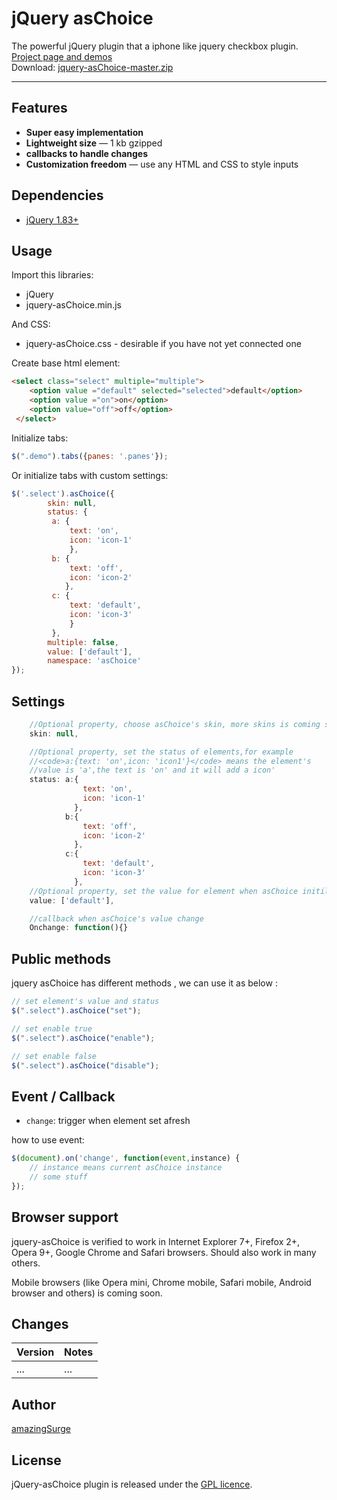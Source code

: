 # jQuery asChoice

The powerful jQuery plugin that a iphone like jquery checkbox plugin. <a href="http://amazingsurge.github.io/jquery-asChoice/">Project page and demos</a><br />
Download: <a href="https://github.com/amazingSurge/jquery-asChoice/archive/master.zip">jquery-asChoice-master.zip</a>

***

## Features

* **Super easy implementation**
* **Lightweight size** — 1 kb gzipped
* **callbacks to handle changes** 
* **Customization freedom** — use any HTML and CSS to style inputs

## Dependencies
* <a href="http://jquery.com/" target="_blank">jQuery 1.83+</a>

## Usage

Import this libraries:
* jQuery
* jquery-asChoice.min.js

And CSS:
* jquery-asChoice.css - desirable if you have not yet connected one


Create base html element:
```html
<select class="select" multiple="multiple">
    <option value ="default" selected="selected">default</option>
    <option value ="on">on</option>
    <option value="off">off</option>
 </select>
```

Initialize tabs:
```javascript
$(".demo").tabs({panes: '.panes'});
```

Or initialize tabs with custom settings:
```javascript
$('.select').asChoice({
        skin: null,        
        status: {
         a: {
             text: 'on',
             icon: 'icon-1'
             },
         b: {
             text: 'off',
             icon: 'icon-2'
            },
         c: {
             text: 'default',
             icon: 'icon-3'
             }
         },
        multiple: false,
        value: ['default'],
        namespace: 'asChoice'
});
```



## Settings

```javascript
    //Optional property, choose asChoice's skin, more skins is coming soon
    skin: null,

    //Optional property, set the status of elements,for example 
    //<code>a:{text: 'on',icon: 'icon1'}</code> means the element's 
    //value is 'a',the text is 'on' and it will add a icon'
    status: a:{
                text: 'on',
                icon: 'icon-1'
              },
            b:{
                text: 'off',
                icon: 'icon-2'
              },
            c:{
                text: 'default',
                icon: 'icon-3'
              },
    //Optional property, set the value for element when asChoice initilize
    value: ['default'],

    //callback when asChoice's value change
    Onchange: function(){}
```

## Public methods

jquery asChoice has different methods , we can use it as below :
```javascript
// set element's value and status
$(".select").asChoice("set");

// set enable true
$(".select").asChoice("enable");

// set enable false
$(".select").asChoice("disable");
```

## Event / Callback

* <code>change</code>: trigger when element set afresh

how to use event:
```javascript
$(document).on('change', function(event,instance) {
    // instance means current asChoice instance 
    // some stuff
});
```
## Browser support
jquery-asChoice is verified to work in Internet Explorer 7+, Firefox 2+, Opera 9+, Google Chrome and Safari browsers. Should also work in many others.

Mobile browsers (like Opera mini, Chrome mobile, Safari mobile, Android browser and others) is coming soon.

## Changes

| Version | Notes                                                            |
|---------|------------------------------------------------------------------|
|     ... | ...                                                              |

## Author
[amazingSurge](http://amazingSurge.com)

## License
jQuery-asChoice plugin is released under the <a href="https://github.com/amazingSurge/jquery-asChoice/blob/master/LICENCE.GPL" target="_blank">GPL licence</a>.


